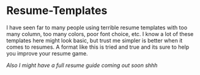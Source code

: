 # Resume-Templates
I have seen far to many people using terrible resume templates with too many column, too many colors, poor font choice, etc. I know a lot of these templates here might look basic, but trust me simpler is better when it comes to resumes. A format like this is tried and true and its sure to help you improve your resume game. 

*Also I might have a full resume guide coming out soon shhh*

